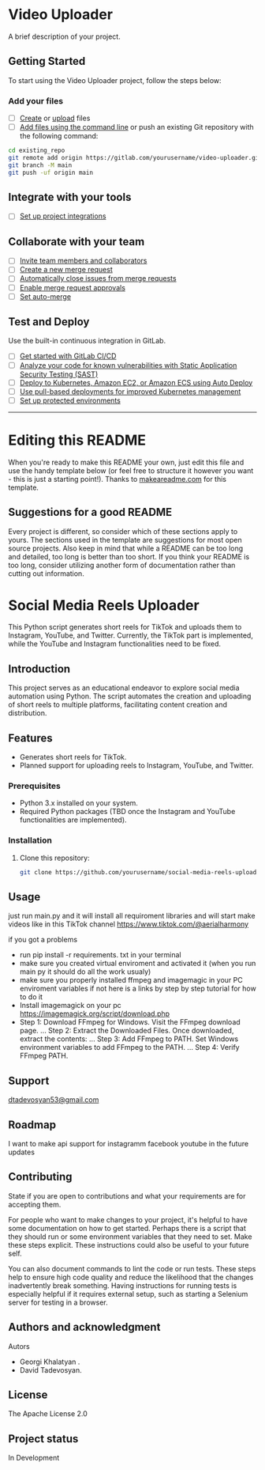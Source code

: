 # Video Uploader

A brief description of your project.

## Getting Started

To start using the Video Uploader project, follow the steps below:

### Add your files

- [ ] [Create](https://docs.gitlab.com/ee/user/project/repository/web_editor.html#create-a-file) or [upload](https://docs.gitlab.com/ee/user/project/repository/web_editor.html#upload-a-file) files
- [ ] [Add files using the command line](https://docs.gitlab.com/ee/gitlab-basics/add-file.html#add-a-file-using-the-command-line) or push an existing Git repository with the following command:

```bash
cd existing_repo
git remote add origin https://gitlab.com/yourusername/video-uploader.git
git branch -M main
git push -uf origin main

```

## Integrate with your tools

- [ ] [Set up project integrations](https://gitlab.com/shortgen1/video-uploader/-/settings/integrations)

## Collaborate with your team

- [ ] [Invite team members and collaborators](https://docs.gitlab.com/ee/user/project/members/)
- [ ] [Create a new merge request](https://docs.gitlab.com/ee/user/project/merge_requests/creating_merge_requests.html)
- [ ] [Automatically close issues from merge requests](https://docs.gitlab.com/ee/user/project/issues/managing_issues.html#closing-issues-automatically)
- [ ] [Enable merge request approvals](https://docs.gitlab.com/ee/user/project/merge_requests/approvals/)
- [ ] [Set auto-merge](https://docs.gitlab.com/ee/user/project/merge_requests/merge_when_pipeline_succeeds.html)

## Test and Deploy

Use the built-in continuous integration in GitLab.

- [ ] [Get started with GitLab CI/CD](https://docs.gitlab.com/ee/ci/quick_start/index.html)
- [ ] [Analyze your code for known vulnerabilities with Static Application Security Testing (SAST)](https://docs.gitlab.com/ee/user/application_security/sast/)
- [ ] [Deploy to Kubernetes, Amazon EC2, or Amazon ECS using Auto Deploy](https://docs.gitlab.com/ee/topics/autodevops/requirements.html)
- [ ] [Use pull-based deployments for improved Kubernetes management](https://docs.gitlab.com/ee/user/clusters/agent/)
- [ ] [Set up protected environments](https://docs.gitlab.com/ee/ci/environments/protected_environments.html)

***

# Editing this README

When you're ready to make this README your own, just edit this file and use the handy template below (or feel free to structure it however you want - this is just a starting point!). Thanks to [makeareadme.com](https://www.makeareadme.com/) for this template.

## Suggestions for a good README

Every project is different, so consider which of these sections apply to yours. The sections used in the template are suggestions for most open source projects. Also keep in mind that while a README can be too long and detailed, too long is better than too short. If you think your README is too long, consider utilizing another form of documentation rather than cutting out information.

# Social Media Reels Uploader
This Python script generates short reels for TikTok and uploads them to Instagram, YouTube, and Twitter. Currently, the TikTok part is implemented, while the YouTube and Instagram functionalities need to be fixed.


## Introduction

This project serves as an educational endeavor to explore social media automation using Python. The script automates the creation and uploading of short reels to multiple platforms, facilitating content creation and distribution.

## Features

- Generates short reels for TikTok.
- Planned support for uploading reels to Instagram, YouTube, and Twitter.

### Prerequisites

- Python 3.x installed on your system.
- Required Python packages (TBD once the Instagram and YouTube functionalities are implemented).

### Installation

1. Clone this repository:

   ```bash
   git clone https://github.com/yourusername/social-media-reels-uploader.git.

## Usage
just run main.py and it will install all requiroment libraries and will start make videos like in this TikTok channel https://www.tiktok.com/@aerialharmony

if you got a problems

- run  pip install -r requirements. txt in your terminal
- make sure you created virtual enviroment and activated it (when you run main py it should do all the work usualy)
- make sure you properly installed ffmpeg and imagemagic in your PC enviroment variables
if not here is a links by step by step tutorial for how to do it
- Install imagemagick on your pc https://imagemagick.org/script/download.php
-   Step 1: Download FFmpeg for Windows. Visit the FFmpeg download page. ...
    Step 2: Extract the Downloaded Files. Once downloaded, extract the contents: ...
    Step 3: Add FFmpeg to PATH. Set Windows environment variables to add FFmpeg to the PATH. ...
    Step 4: Verify FFmpeg PATH.

## Support
dtadevosyan53@gmail.com

## Roadmap
I want to make api support for instagramm facebook youtube in the future updates

## Contributing
State if you are open to contributions and what your requirements are for accepting them.

For people who want to make changes to your project, it's helpful to have some documentation on how to get started. Perhaps there is a script that they should run or some environment variables that they need to set. Make these steps explicit. These instructions could also be useful to your future self.

You can also document commands to lint the code or run tests. These steps help to ensure high code quality and reduce the likelihood that the changes inadvertently break something. Having instructions for running tests is especially helpful if it requires external setup, such as starting a Selenium server for testing in a browser.

## Authors and acknowledgment
Autors
- Georgi Khalatyan .
- David Tadevosyan.

## License
The Apache License 2.0

## Project status
In Development